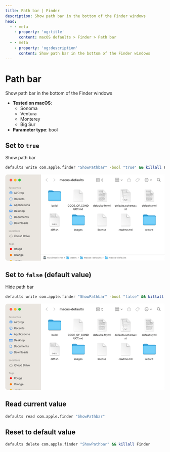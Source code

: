 ```yaml
---
title: Path bar | Finder
description: Show path bar in the bottom of the Finder windows
head:
  - - meta
    - property: 'og:title'
      content: macOS defaults > Finder > Path bar
  - - meta
    - property: 'og:description'
      content: Show path bar in the bottom of the Finder windows
---
```


# Path bar

Show path bar in the bottom of the Finder windows

- **Tested on macOS**:
  - Sonoma
  - Ventura
  - Monterey
  - Big Sur
- **Parameter type**: bool

## Set to `true`

Show path bar

```bash
defaults write com.apple.finder "ShowPathbar" -bool "true" && killall Finder
```

<img
  src="./images/ShowPathbar/true.png"
  alt="Example output with value set to true"
  width="740" height="451" style="height: auto"
/>

## Set to `false` (default value)

Hide path bar

```bash
defaults write com.apple.finder "ShowPathbar" -bool "false" && killall Finder
```

<img
  src="./images/ShowPathbar/false.png"
  alt="Example output with value set to false"
  width="740" height="451" style="height: auto"
/>

## Read current value

```bash
defaults read com.apple.finder "ShowPathbar"
```

## Reset to default value

```bash
defaults delete com.apple.finder "ShowPathbar" && killall Finder
```
